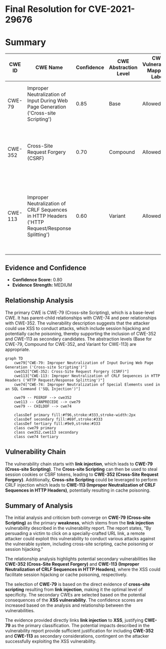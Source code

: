 # Final Resolution for CVE-2021-29676

# Summary
| CWE ID | CWE Name | Confidence | CWE Abstraction Level | CWE Vulnerability Mapping Label | CWE-Vulnerability Mapping Notes |
|---|---|---|---|---|---|
| CWE-79 | Improper Neutralization of Input During Web Page Generation ('Cross-site Scripting') | 0.85 | Base | Allowed | Primary CWE. Link injection leads to potential XSS via a crafted URL. Likely Reflected XSS. |
| CWE-352 | Cross-Site Request Forgery (CSRF) | 0.70 | Compound | Allowed | Secondary Candidate. XSS (CWE-79) could be leveraged to steal CSRF tokens/session cookies. |
| CWE-113 | Improper Neutralization of CRLF Sequences in HTTP Headers ('HTTP Request/Response Splitting') | 0.60 | Variant | Allowed | Secondary Candidate. XSS (CWE-79) could be leveraged to perform CRLF injection leading to cache poisoning or session hijacking. |

## Evidence and Confidence

*   **Confidence Score:** 0.80
*   **Evidence Strength:** MEDIUM

## Relationship Analysis
The primary CWE is CWE-79 (Cross-site Scripting), which is a base-level CWE. It has parent-child relationships with CWE-74 and peer relationships with CWE-352. The vulnerability description suggests that the attacker could use XSS to conduct attacks, which include session hijacking and potentially cache poisoning, thereby supporting the inclusion of CWE-352 and CWE-113 as secondary candidates. The abstraction levels (Base for CWE-79, Compound for CWE-352, and Variant for CWE-113) are appropriate.

```mermaid
graph TD
    cwe79["CWE-79: Improper Neutralization of Input During Web Page Generation ('Cross-site Scripting')"]
    cwe352["CWE-352: Cross-Site Request Forgery (CSRF)"]
    cwe113["CWE-113: Improper Neutralization of CRLF Sequences in HTTP Headers ('HTTP Request/Response Splitting')"]
    cwe74["CWE-74: Improper Neutralization of Special Elements used in an SQL Command ('SQL Injection')"]

    cwe79 -- PEEROF --> cwe352
    cwe113 -- CANPRECEDE --> cwe79
    cwe79 -- CHILDOF --> cwe74

    classDef primary fill:#f96,stroke:#333,stroke-width:2px
    classDef secondary fill:#69f,stroke:#333
    classDef tertiary fill:#9e9,stroke:#333
    class cwe79 primary
    class cwe352,cwe113 secondary
    class cwe74 tertiary
```

## Vulnerability Chain
The vulnerability chain starts with **link injection**, which leads to **CWE-79 (Cross-site Scripting)**. The **Cross-site Scripting** can then be used to steal session cookies or CSRF tokens, leading to **CWE-352 (Cross-Site Request Forgery)**. Additionally, **Cross-site Scripting** could be leveraged to perform CRLF injection which leads to **CWE-113 (Improper Neutralization of CRLF Sequences in HTTP Headers)**, potentially resulting in cache poisoning.

## Summary of Analysis
The initial analysis and criticism both converge on **CWE-79 (Cross-site Scripting)** as the primary **weakness**, which stems from the **link injection** vulnerability described in the vulnerability report. The report states, "By persuading a victim to click on a specially-crafted URL link, a remote attacker could exploit this vulnerability to conduct various attacks against the vulnerable system, including cross-site scripting, cache poisoning or session hijacking."

The relationship analysis highlights potential secondary vulnerabilities like **CWE-352 (Cross-Site Request Forgery)** and **CWE-113 (Improper Neutralization of CRLF Sequences in HTTP Headers)**, where the XSS could facilitate session hijacking or cache poisoning, respectively.

The selection of **CWE-79** is based on the direct evidence of **cross-site scripting** resulting from **link injection**, making it the optimal level of specificity. The secondary CWEs are selected based on the potential consequences of the **XSS vulnerability**. The confidence scores are increased based on the analysis and relationship between the vulnerabilities.

The evidence provided directly links **link injection** to **XSS**, justifying **CWE-79** as the primary classification. The potential impacts described in the vulnerability report provide sufficient justification for including **CWE-352** and **CWE-113** as secondary considerations, contingent on the attacker successfully exploiting the XSS vulnerability.